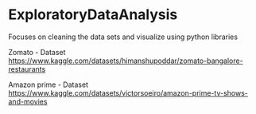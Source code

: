 # ExploratoryDataAnalysis
Focuses on cleaning the data sets and visualize using python libraries

Zomato - Dataset
https://www.kaggle.com/datasets/himanshupoddar/zomato-bangalore-restaurants

Amazon prime - Dataset
https://www.kaggle.com/datasets/victorsoeiro/amazon-prime-tv-shows-and-movies
